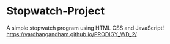# Stopwatch-Project
A simple stopwatch program using HTML CSS and JavaScript!
https://vardhangandham.github.io/PRODIGY_WD_2/

